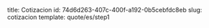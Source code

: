 title: Cotizacion
id: 74d6d263-407c-400f-a192-0b5cebfdc8eb
slug: cotizacion
template: quote/es/step1

